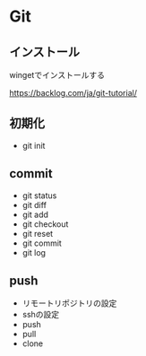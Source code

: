 # Git

## インストール

wingetでインストールする



https://backlog.com/ja/git-tutorial/

## 初期化

* git init

## commit

* git status
* git diff
* git add
* git checkout
* git reset
* git commit
* git log

## push

* リモートリポジトリの設定
* sshの設定
* push
* pull
* clone
